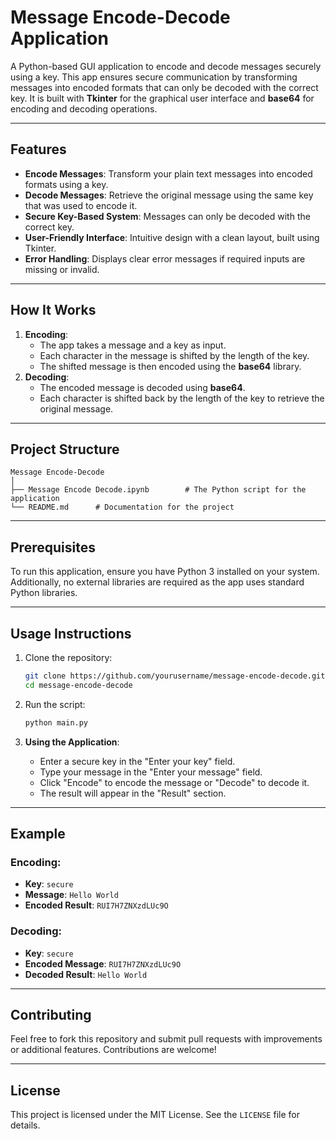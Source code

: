 # Message Encode-Decode Application

A Python-based GUI application to encode and decode messages securely using a key. This app ensures secure communication by transforming messages into encoded formats that can only be decoded with the correct key. It is built with **Tkinter** for the graphical user interface and **base64** for encoding and decoding operations.

---

## Features
- **Encode Messages**: Transform your plain text messages into encoded formats using a key.
- **Decode Messages**: Retrieve the original message using the same key that was used to encode it.
- **Secure Key-Based System**: Messages can only be decoded with the correct key.
- **User-Friendly Interface**: Intuitive design with a clean layout, built using Tkinter.
- **Error Handling**: Displays clear error messages if required inputs are missing or invalid.

---

## How It Works
1. **Encoding**:
   - The app takes a message and a key as input.
   - Each character in the message is shifted by the length of the key.
   - The shifted message is then encoded using the **base64** library.
2. **Decoding**:
   - The encoded message is decoded using **base64**.
   - Each character is shifted back by the length of the key to retrieve the original message.

---

## Project Structure
```
Message Encode-Decode
│
├── Message Encode Decode.ipynb        # The Python script for the application
└── README.md      # Documentation for the project
```

---

## Prerequisites
To run this application, ensure you have Python 3 installed on your system. Additionally, no external libraries are required as the app uses standard Python libraries.

---

## Usage Instructions

1. Clone the repository:
   ```bash
   git clone https://github.com/yourusername/message-encode-decode.git
   cd message-encode-decode
   ```

2. Run the script:
   ```bash
   python main.py
   ```

3. **Using the Application**:
   - Enter a secure key in the "Enter your key" field.
   - Type your message in the "Enter your message" field.
   - Click "Encode" to encode the message or "Decode" to decode it.
   - The result will appear in the "Result" section.

---

## Example
### Encoding:
- **Key**: `secure`
- **Message**: `Hello World`
- **Encoded Result**: `RUI7H7ZNXzdLUc9O`

### Decoding:
- **Key**: `secure`
- **Encoded Message**: `RUI7H7ZNXzdLUc9O`
- **Decoded Result**: `Hello World`

---

## Contributing
Feel free to fork this repository and submit pull requests with improvements or additional features. Contributions are welcome!

---

## License
This project is licensed under the MIT License. See the `LICENSE` file for details.
